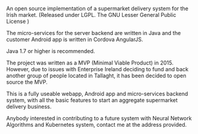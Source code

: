 # 
An open source implementation of a supermarket delivery system for the Irish market. (Released under LGPL. The GNU Lesser General Public License )

The micro-services for the server backend are written in Java and the customer Android app is written in Cordova AngularJS.

Java 1.7 or higher is recommended.

The project was written as a MVP (Minimal Viable Product) in 2015. However, due to issues with Enterprise Ireland deciding to fund and back another group of people located in Tallaght, it has been decided to open source the MVP.

This is a fully useable webapp, Android app and micro-services backend system, with all the basic features to start an aggregate supermarket delivery business.

Anybody interested in contributing to a future system with Neural Network Algorithms and Kubernetes system, contact me at the address provided.
